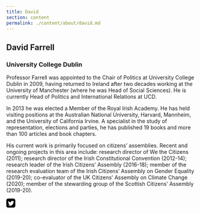 ```yaml
---
title: David
section: content
permalink: ./content/about/david.md
---
```

## David Farrell

### University College Dublin

Professor Farrell was appointed to the Chair of Politics at University College Dublin in 2009, having returned to Ireland after two decades working at the University of Manchester (where he was Head of Social Sciences). He is currently Head of Politics and International Relations at UCD.

In 2013 he was elected a Member of the Royal Irish Academy. He has held visiting positions at the Australian National University, Harvard, Mannheim, and the University of California Irvine. A specialist in the study of representation, elections and parties, he has published 19 books and more than 100 articles and book chapters.

His current work is primarily focused on citizens’ assemblies. Recent and ongoing projects in this area include: research director of We the Citizens (2011); research director of the Irish Constitutional Convention (2012-14); research leader of the Irish Citizens’ Assembly (2016-18); member of the research evaluation team of the Irish Citizens’ Assembly on Gender Equality (2019-20); co-evaluator of the UK Citizens’ Assembly on Climate Change (2020); member of the stewarding group of the Scottish Citizens’ Assembly (2019-20).

<a href="https://twitter.com/dfarrell_ucd" aria-label="David on Twitter" target="_blank">
              <svg xmlns="http://www.w3.org/2000/svg" width="24" height="24" viewBox="0 0 24 24"><path d="M19 0h-14c-2.761 0-5 2.239-5 5v14c0 2.761 2.239 5 5 5h14c2.762 0 5-2.239 5-5v-14c0-2.761-2.238-5-5-5zm-.139 9.237c.209 4.617-3.234 9.765-9.33 9.765-1.854 0-3.579-.543-5.032-1.475 1.742.205 3.48-.278 4.86-1.359-1.437-.027-2.649-.976-3.066-2.28.515.098 1.021.069 1.482-.056-1.579-.317-2.668-1.739-2.633-3.26.442.246.949.394 1.486.411-1.461-.977-1.875-2.907-1.016-4.383 1.619 1.986 4.038 3.293 6.766 3.43-.479-2.053 1.08-4.03 3.199-4.03.943 0 1.797.398 2.395 1.037.748-.147 1.451-.42 2.086-.796-.246.767-.766 1.41-1.443 1.816.664-.08 1.297-.256 1.885-.517-.439.656-.996 1.234-1.639 1.697z"/></svg>
            </a>